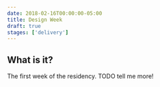 ```yaml
---
date: 2018-02-16T00:00:00-05:00
title: Design Week
draft: true
stages: ['delivery']
---
```


## What is it?

The first week of the residency. TODO tell me more!